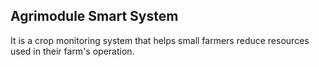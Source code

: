 ## Agrimodule Smart System

It is a crop monitoring system that helps small farmers reduce resources used in their farm's operation.
